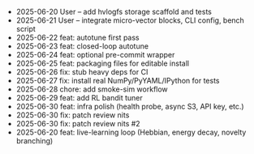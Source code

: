 * 2025-06-20 User – add hvlogfs storage scaffold and tests
* 2025-06-21 User – integrate micro-vector blocks, CLI config, bench script
* 2025-06-22 feat: autotune first pass
* 2025-06-23 feat: closed-loop autotune
* 2025-06-24 feat: optional pre-commit wrapper
* 2025-06-25 feat: packaging files for editable install
* 2025-06-26 fix: stub heavy deps for CI
* 2025-06-27 fix: install real NumPy/PyYAML/IPython for tests
* 2025-06-28 chore: add smoke-sim workflow
* 2025-06-29 feat: add RL bandit tuner
* 2025-06-30 feat: infra polish (health probe, async S3, API key, etc.)
* 2025-06-30 fix: patch review nits
* 2025-06-30 fix: patch review nits #2
* 2025-06-20  feat: live-learning loop (Hebbian, energy decay, novelty branching)
